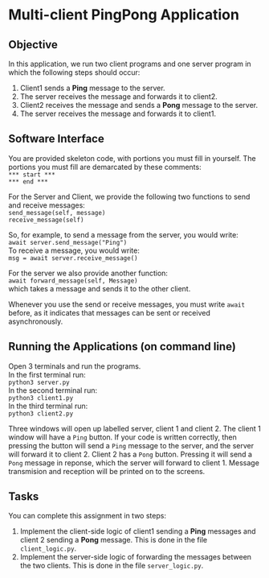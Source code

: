 # Multi-client PingPong Application

## Objective
In this application, we run two client programs and one server program in which the following steps should occur:
1. Client1 sends a **Ping** message to the server.
2. The server receives the message and forwards it to client2.
4. Client2 receives the message and sends a **Pong** message to the server.
2. The server receives the message and forwards it to client1.

## Software Interface
You are provided skeleton code, with portions you must fill in yourself. The portions you must fill are demarcated by these comments:  
`*** start ***`  
`*** end ***`  

For the Server and Client, we provide the following two functions to send and receive messages:  
`send_message(self, message)`  
`receive_message(self)`  

So, for example, to send a message from the server, you would write:  
`await server.send_message("Ping")`  
To receive a message, you would write:  
`msg = await server.receive_message()` 

For the server we also provide another function:  
`await forward_message(self, Message)`  
which takes a message and sends it to the other client.

Whenever you use the send or receive messages, you must write `await` before, as it indicates that messages can be sent or received asynchronously.

## Running the Applications (on command line)
Open 3 terminals and run the programs.  
In the first terminal run:  
`python3 server.py`    
In the second terminal run:  
`python3 client1.py`  
In the third terminal run:  
`python3 client2.py`

Three windows will open up labelled server, client 1 and client 2. The client 1 window will have a `Ping` button. If your code is written correctly, then pressing the button will send a `Ping` message to the server, and the server will forward it to client 2. Client 2 has a `Pong` button. Pressing it will send a `Pong` message in reponse, which the server will forward to client 1. Message transmision and reception will be printed on to the screens.

## Tasks
You can complete this assignment in two steps:
1. Implement the client-side logic of client1 sending a **Ping** messages and client 2 sending a **Pong** message. This is done in the file `client_logic.py`.
2. Implement the server-side logic of forwarding the messages between the two clients. This is done in the file `server_logic.py`.
